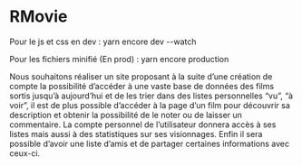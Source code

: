 # RMovie


Pour le js et css en dev : 
 yarn encore dev --watch

Pour les fichiers minifié (En prod) : 
 yarn encore production

Nous souhaitons réaliser un site proposant à la suite d’une création de compte la possibilité d’accéder 
à une vaste base de données des films sortis jusqu’à aujourd’hui et de les trier dans des listes personnelles “vu”, “à voir”, 
il est de plus possible d’accéder à la page d’un film pour découvrir sa description et obtenir la possibilité de le noter ou de
laisser un commentaire. La compte personnel de l’utilisateur donnera accès à ses listes mais aussi à des statistiques sur ses visionnages.
Enfin il sera possible d’avoir une liste d’amis et de partager certaines informations avec ceux-ci.
